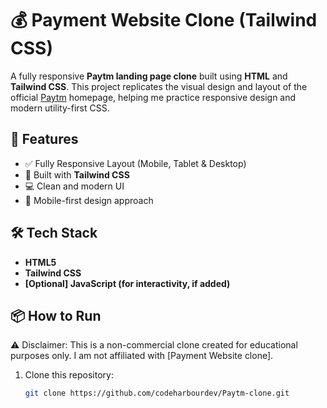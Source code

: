 # 💰 Payment Website Clone (Tailwind CSS)

A fully responsive **Paytm landing page clone** built using **HTML** and **Tailwind CSS**. This project replicates the visual design and layout of the official [Paytm](https://paytm.com/) homepage, helping me practice responsive design and modern utility-first CSS.

## 🚀 Features

- ✅ Fully Responsive Layout (Mobile, Tablet & Desktop)
- 🎨 Built with **Tailwind CSS**
- 💻 Clean and modern UI
- 📱 Mobile-first design approach

## 🛠️ Tech Stack

- **HTML5**
- **Tailwind CSS**
- **[Optional] JavaScript (for interactivity, if added)**


## 📦 How to Run




⚠️ Disclaimer: This is a non-commercial clone created for educational purposes only. I am not affiliated with [Payment Website clone].

1. Clone this repository:
   ```bash
   git clone https://github.com/codeharbourdev/Paytm-clone.git


